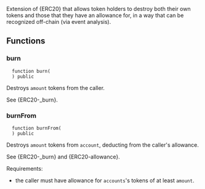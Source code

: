 
Extension of {ERC20} that allows token holders to destroy both their own
tokens and those that they have an allowance for, in a way that can be
recognized off-chain (via event analysis).

## Functions
### burn
```solidity
  function burn(
  ) public
```

Destroys `amount` tokens from the caller.

See {ERC20-_burn}.


### burnFrom
```solidity
  function burnFrom(
  ) public
```

Destroys `amount` tokens from `account`, deducting from the caller's
allowance.

See {ERC20-_burn} and {ERC20-allowance}.

Requirements:

- the caller must have allowance for ``accounts``'s tokens of at least
`amount`.


